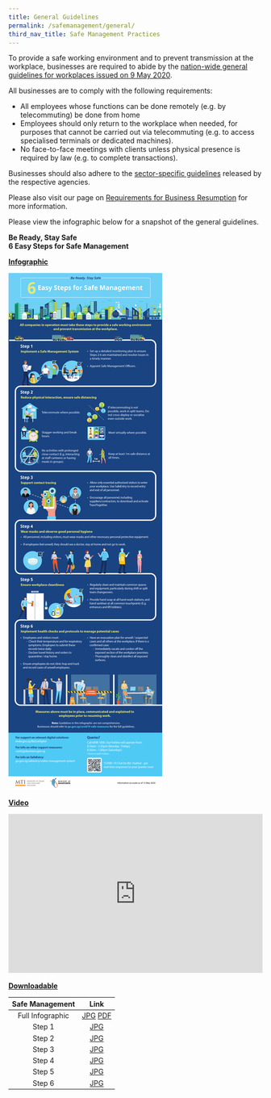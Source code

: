 ```yaml
---
title: General Guidelines
permalink: /safemanagement/general/
third_nav_title: Safe Management Practices
---
```


To provide a safe working environment and to prevent transmission at the workplace, businesses are required to abide by the <a href="https://www.mom.gov.sg/covid-19/requirements-for-safe-management-measures">nation-wide general guidelines for workplaces issued on 9 May 2020</a>.

All businesses are to comply with the following requirements: 
- All employees whose functions can be done remotely (e.g. by telecommuting) be done from home 
- Employees should only return to the workplace when needed, for purposes that cannot be carried out via telecommuting (e.g. to access specialised terminals or dedicated machines).
- No face-to-face meetings with clients unless physical presence is required by law (e.g. to complete transactions).

Businesses should also adhere to the <a href="/safemanagement/sector/">sector-specific guidelines</a> released by the respective agencies.

Please also visit our page on <a href="/permittedlist/requirements">Requirements for Business Resumption</a> for more information.

Please view the infographic below for a snapshot of the general guidelines.


**Be Ready, Stay Safe**<br>
**6 Easy Steps for Safe Management**

**<ins>Infographic</ins>**

[![Safe Management Practices](/images/safemanagement.jpg)](/safemanagement/general/)

**<ins>Video</ins>**

<iframe width="100%" height="315" src="https://www.youtube.com/embed/ajV1jR6Exv0" frameborder="0" allow="accelerometer; autoplay; encrypted-media; gyroscope; picture-in-picture" allowfullscreen></iframe>

**<ins>Downloadable</ins>**

| Safe Management  |                                                                     Link                                                                      |
| :--------------: | :-------------------------------------------------------------------------------------------------------------------------------------------: |
| Full Infographic | <a href="https://go.gov.sg/fullinfographicpic" target="_blank">JPG</a> <a href="https://go.gov.sg/fullinfographicpdf" target="_blank">PDF</a> |
|      Step 1      |                                    <a href="https://go.gov.sg/safestep1" target="_blank">JPG</a>                                     |
|      Step 2      |                                    <a href="https://go.gov.sg/safestep2" target="_blank">JPG</a>                                     |
|      Step 3      |                                    <a href="https://go.gov.sg/safestep3" target="_blank">JPG</a>                                     |
|      Step 4      |                                    <a href="https://go.gov.sg/safestep4" target="_blank">JPG</a>                                     |
|      Step 5      |                                    <a href="https://go.gov.sg/safestep5" target="_blank">JPG</a>                                     |
|      Step 6      |                                    <a href="https://go.gov.sg/safestep6" target="_blank">JPG</a>                                     |
